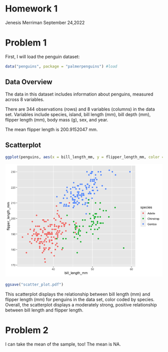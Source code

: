 Homework 1
================
Jenesis Merriman
September 24,2022

# Problem 1

First, I will load the penguin dataset:

``` r
data("penguins", package = "palmerpenguins") #load
```

## Data Overview

The data in this dataset includes information about penguins, measured
across 8 variables.

There are 344 observations (rows) and 8 variables (columns) in the data
set. Variables include species, island, bill length (mm), bill depth
(mm), flipper length (mm), body mass (g), sex, and year.

The mean flipper length is 200.9152047 mm.

## Scatterplot

``` r
ggplot(penguins, aes(x = bill_length_mm, y = flipper_length_mm, color = species)) + geom_point()
```

![](p8105_hw1_jhm2176_files/figure-gfm/scatter-1.png)<!-- -->

``` r
ggsave("scatter_plot.pdf")
```

This scatterplot displays the relationship between bill length (mm) and
flipper length (mm) for penguins in the data set, color coded by
species. Overall, the scatterplot displays a moderately strong, positive
relationship between bill length and flipper length.

# Problem 2

I can take the mean of the sample, too! The mean is NA.
